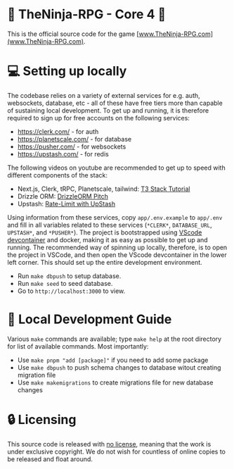 # :tada: TheNinja-RPG - Core 4 :tada:

This is the official source code for the game [www.TheNinja-RPG.com](www.TheNinja-RPG.com).

# :computer: Setting up locally

The codebase relies on a variety of external services for e.g. auth, websockets, database, etc - all of these have free tiers more than capable of sustaining local development. To get up and running, it is therefore required to sign up for free accounts on the following services:

- https://clerk.com/ - for auth
- https://planetscale.com/ - for database
- https://pusher.com/ - for websockets
- https://upstash.com/ - for redis

The following videos on youtube are recommended to get up to speed with different components of the stack:

- Next.js, Clerk, tRPC, Planetscale, tailwind: [T3 Stack Tutorial ](https://www.youtube.com/watch?v=YkOSUVzOAA4)
- Drizzle ORM: [DrizzleORM Pitch](https://www.youtube.com/watch?v=_SLxGYzv6jo)
- Upstash: [Rate-Limit with UpStash](https://www.youtube.com/watch?v=yfGCmSjGIxk)

Using information from these services, copy `app/.env.example` to `app/.env` and fill in all variables related to these services (`*CLERK*`, `DATABASE_URL`, `UPSTASH*`, and `*PUSHER*`). The project is bootstrapped using [VScode devcontainer](https://code.visualstudio.com/docs/devcontainers/containers) and docker, making it as easy as possible to get up and running. The recommended way of spinning up locally, therefore, is to open the project in VSCode, and then open the VScode devcontainer in the lower left corner. This should set up the entire development environment.

- Run `make dbpush` to setup database.
- Run `make seed` to seed database.
- Go to `http://localhost:3000` to view.

# :bookmark: Local Development Guide

Various `make` commands are available; type `make help` at the root directory for list of available commands. Most importantly:

- Use `make pnpm "add [package]"` if you need to add some package
- Use `make dbpush` to push schema changes to database witout creating migration file
- Use `make makemigrations` to create migrations file for new database changes

# :lock: Licensing

This source code is released with [no license](https://choosealicense.com/no-permission/), meaning that the work is under exclusive copyright. We do not wish for countless of online copies to be released and float around.

